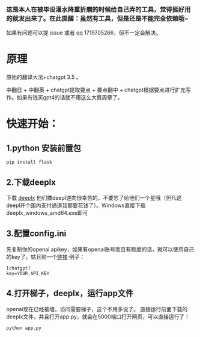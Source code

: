 ### 这是本人在被毕设灌水降重折磨的时候给自己弄的工具，觉得挺好用的就发出来了。在此提醒：虽然有工具，但是还是不能完全依赖哦~
如果有问题可以提 issue 或者 qq 1719705266，但不一定会解决。
# 原理

原始的翻译大法+chatgpt 3.5 。 

中翻日 + 中翻英 + chatgpt提取要点 + 要点翻中 + chatgpt根据要点进行扩充写作。如果有钱买gpt4的话就不用这么大费周章了。

# 快速开始：

## 1.python 安装前置包

```
pip install flask
```
## 2.下载deeplx
下载 [deeplx](https://github.com/OwO-Network/DeepLX/releases/) 他们搞deepl逆向很幸苦的，不要忘了给他们一个星哦（但凡这deepl开个国内支付通道我都要花钱了）。Windows直接下载deeplx_windows_amd64.exe即可

## 3.配置config.ini

先复制你的openai apikey，如果有openai账号而且有额度的话，就可以使用自己的key了。姑且贴一个[链接](https://platform.openai.com/account/api-keys)
例子：
```
[chatgpt]
key=YOUR_API_KEY
```
## 4.打开梯子，deeplx，运行app文件
openai现在已经被墙，访问需要梯子，这个不用多说了。
直接运行前面下载的deeplx文件，并且打开app.py，就会在5000端口打开网页，可以直接运行了！
```
python app.py
```
